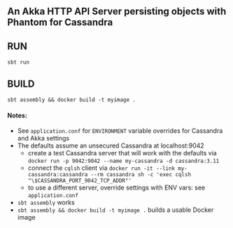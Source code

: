 An Akka HTTP API Server persisting objects with Phantom for Cassandra
---

## RUN

```console
sbt run
```

## BUILD

```console
sbt assembly && docker build -t myimage .
```

#### Notes:

* See `application.conf` for `ENVIRONMENT` variable overrides for Cassandra and Akka settings
* The defaults assume an unsecured Cassandra at localhost:9042
  * create a test Cassandra server that will work with the defaults via `docker run -p 9042:9042 --name my-cassandra -d cassandra:3.11`
  * connect the `cqlsh` client via `docker run -it --link my-cassandra:cassandra --rm cassandra sh -c 'exec cqlsh "\$CASSANDRA_PORT_9042_TCP_ADDR"'`
  * to use a different server, override settings with ENV vars: see `application.conf`
* `sbt assembly` works
* `sbt assembly && docker build -t myimage .` builds a usable Docker image

